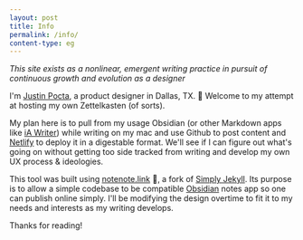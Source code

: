 ```yaml
---
layout: post
title: Info
permalink: /info/
content-type: eg
---
```


*This site exists as a nonlinear, emergent writing practice in pursuit of continuous growth and evolution as a designer*

I'm [Justin Pocta](http://justinpocta.com), a product designer in Dallas, TX. 🌵 Welcome to my attempt at hosting my own Zettelkasten (of sorts).

My plan here is to pull from my usage Obsidian (or other Markdown apps like [iA Writer](http://ia.net)) while writing on my mac and use Github to post content and [Netlify](http://netlify.com) to deploy it in a digestable format. We'll see if I can figure out what's going on without getting too side tracked from writing and develop my own UX process & ideologies.

This tool was built using [notenote.link](https://notenote.link) 🤘, a fork of [Simply Jekyll](https://github.com/raghuveerdotnet/simply-jekyll). Its purpose is to allow a simple codebase to be compatible [Obsidian](http://obsidian.md) notes app so one can publish online simply. I'll be modifying the design overtime to fit it to my needs and interests as my writing develops.

Thanks for reading!
